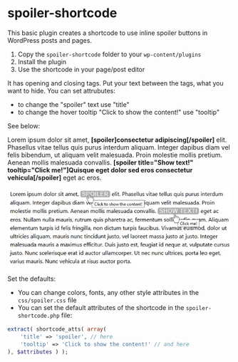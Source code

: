 # spoiler-shortcode
This basic plugin creates a shortcode to use inline spoiler buttons in WordPress posts and pages.

1. Copy the `spoiler-shortcode` folder to your `wp-content/plugins`
2. Install the plugin
3. Use the shortcode in your page/post editor

It has opening and closing tags. Put your text between the tags, what you want to hide. You can set attrubutes:
- to change the "spoiler" text use "title"
- to change the hover tooltip "Click to show the content!" use "tooltip"

See below:

Lorem ipsum dolor sit amet, **[spoiler]consectetur adipiscing[/spoiler]** elit. Phasellus vitae tellus quis purus interdum aliquam. Integer dapibus diam vel felis bibendum, ut aliquam velit malesuada. Proin molestie mollis pretium. Aenean mollis malesuada convallis. **[spoiler title="Show text!" tooltip="Click me!"]Quisque eget dolor sed eros consectetur vehicula[/spoiler]** eget ac eros. 

![alt text](https://github.com/LioneAdri/spoiler-shortcode/blob/master/spoiler.png?raw=true)

Set the defaults:

- You can change colors, fonts, any other style attributes in the `css/spoiler.css` file
- You can set the default attributes of the shortcode in the `spoiler-shortcode.php` file:

```php
extract( shortcode_atts( array(
    'title' => 'spoiler', // here
    'tooltip' => 'Click to show the content!' // and here
), $attributes ) );
```

